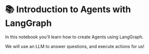 # 📚 Introduction to Agents with LangGraph

In this notebook you'll learn how to create Agents using LangGraph.

We will use an LLM to answer questions, and execute actions for us!
